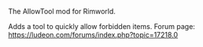 The AllowTool mod for Rimworld.

Adds a tool to quickly allow forbidden items.
Forum page: https://ludeon.com/forums/index.php?topic=17218.0
